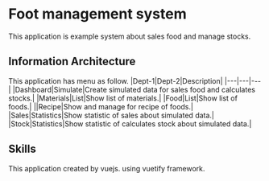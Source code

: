 # Foot management system
This application is example system about sales food and manage stocks.

## Information Architecture
This application has menu as follow.
|Dept-1|Dept-2|Description|
|---|---|---|
|Dashboard|Simulate|Create simulated data for sales food and calculates stocks.|
|Materials|List|Show list of materials.|
|Food|List|Show list of foods.|
||Recipe|Show and manage for recipe of foods.|
|Sales|Statistics|Show statistic of sales about simulated data.|
|Stock|Statistics|Show statistic of calculates stock about simulated data.|

## Skills
This application created by vuejs. using vuetify framework.